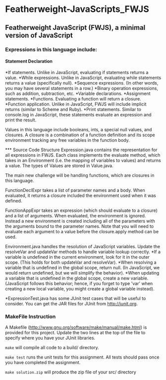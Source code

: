 # Featherweight-JavaScripts_FWJS

## Featherweight JavaScript (FWJS), a minimal version of JavaScript 

### Expressions in this language include:

#### Statement Declaration 
*If statements.  Unlike in JavaScript, evaluating if statements returns a value.
*While expressions.  Unlike in JavaScript, evaluating while statements returns a value (specifically null).
*Sequence expressions.  (In other words, you may have several statements in a row.)
*Binary operation expressions, such as addition, subtraction, etc.
*Variable declarations.
*Assignment statements.
*Functions.  Evaluating a function will return a closure.
*Function application.  Unlike in JavaScript, FWJS will include implicit returns (similar to Scheme and Ruby).
*Print statements.  Similar to console.log in JavaScript, these statements evaluate an expression and print the result.

Values in this language include booleans, ints, a special null values, and closures.  A closure is a combination of a function definition and its scope environment tracking any free variables in the function body.

*** Source Code Structure
Expression.java contains the representation for all expressions in FWJS.  Each class implements the evaluate method, which takes in an Environment (i.e. the mapping of variables to values) and returns a value.  The types of Values are stored in Value.java.

The main new challenge will be handling functions, which are closures in this language.

FunctionDeclExpr takes a list of parameter names and a body.  When evaluated, it returns a closure included the environment used when it was defined.

FunctionAppExpr takes an expression (which should evaluate to a closure) and a list of arguments.  When evaluated, the environment is ignored.  Instead a new environment is created including all of the parameters with the arguments bound to the parameter names.  Note that you will need to evaluate each argument to a value before the closure.apply method can be used.

Environment.java handles the resolution of JavaScript variables.  Update the resolveVar and updateVar methods to handle variable lookup correctly.
*If a variable is undefined in the current environment, look for it in the outer scope.
  (This holds for both updateVar and resolveVar).
*When resolving a variable that is undefined in the global scope, return null.  (In JavaScript, we would
  return undefined, but we will simplify the behavior).
*When updating a variable that is undefined in the global scope, create a new variable.
  (JavaScript follows this behavior; hence, if you forget to type 'var' when creating a new local
   variable, you might create a global variable instead).

*ExpressionTest.java has some JUnit test cases that will be useful to consider.  You can get the JAR files for JUnit from http://junit.org.

### MakeFile Instruction

A Makefile (http://www.gnu.org/software/make/manual/make.html) is provided for this project.  Update the two lines at the top of the file to specify where you have your JUnit libraries.

`make` will compile all code to a build/ directory.

`make test` runs the unit tests for this assignment.  All tests should pass once you have completed the assignment.

`make solution.zip` will produce the zip file of your src/ directory 